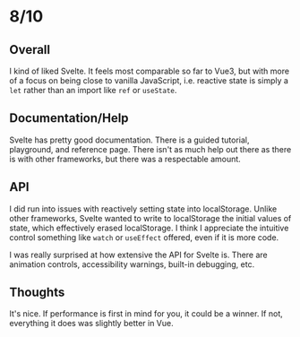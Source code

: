 # 8/10

## Overall
I kind of liked Svelte. It feels most comparable so far to Vue3, but with more of a focus on being close to vanilla JavaScript, i.e. reactive state is simply a `let` rather than an import like `ref` or `useState`.

## Documentation/Help
Svelte has pretty good documentation. There is a guided tutorial, playground, and reference page. There isn't as much help out there as there is with other frameworks, but there was a respectable amount.

## API
I did run into issues with reactively setting state into localStorage. Unlike other frameworks, Svelte wanted to write to localStorage the initial values of state, which effectively erased localStorage. I think I appreciate the intuitive control something like `watch` or `useEffect` offered, even if it is more code.

I was really surprised at how extensive the API for Svelte is. There are animation controls, accessibility warnings, built-in debugging, etc.

## Thoughts
It's nice. If performance is first in mind for you, it could be a winner. If not, everything it does was slightly better in Vue.